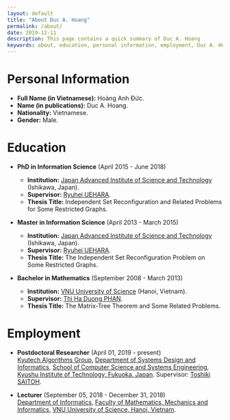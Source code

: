 ```yaml
---
layout: default
title: "About Duc A. Hoang"
permalink: /about/
date: 2019-12-11
description: This page contains a quick summary of Duc A. Hoang
keywords: about, education, personal information, employment, Duc A. Hoang
---
```


# Personal Information

* **Full Name (in Vietnamese):** Hoàng Anh Đức.
* **Name (in publications):** Duc A. Hoang.
* **Nationality:** Vietnamese.
* **Gender:** Male.

# Education

* **PhD in Information Science** (April 2015 -  June 2018)
  * **Institution:** [Japan Advanced Institute of Science and Technology](http://www.jaist.ac.jp/) (Ishikawa, Japan).
  * **Supervisor:** [Ryuhei UEHARA](http://www.jaist.ac.jp/~uehara/).
  * **Thesis Title:** Independent Set Reconfiguration and Related Problems for Some Restricted Graphs.

* **Master in Information Science** (April 2013 - March 2015)
  * **Institution:** [Japan Advanced Institute of Science and Technology](http://www.jaist.ac.jp/) (Ishikawa, Japan).
  * **Supervisor:** [Ryuhei UEHARA](http://www.jaist.ac.jp/~uehara/).
  * **Thesis Title:** The Independent Set Reconfiguration Problem on Some Restricted Graphs.

* **Bachelor in Mathematics** (September 2008 - March 2013)
  * **Institution:** [VNU University of Science](http://hus.vnu.edu.vn/) (Hanoi, Vietnam).
  * **Supervisor:** [Thi Ha Duong PHAN](http://math.ac.vn/en/component/staff/?task=getProfile&amp;staffID=18).
  * **Thesis Title:** The Matrix-Tree Theorem and Some Related Problems.  

# Employment

* **Postdoctoral Researcher** (April 01, 2019 - present) <br>[Kyutech Algorithms Group](http://algorithm.ces.kyutech.ac.jp/wp/), [Department of Systems Design and Informatics](http://www.ces.kyutech.ac.jp/), [School of Computer Science and Systems Engineering](https://www.kyutech.ac.jp/english/academics/csse), [Kyushu Institute of Technology, Fukuoka, Japan](https://www.kyutech.ac.jp/). Supervisor: [Toshiki SAITOH](http://algorithm.ces.kyutech.ac.jp/wp/members/saitoh/).

* **Lecturer** (September 05, 2018 - December 31, 2018) <br>[Department of Informatics](http://mim.hus.edu.vn/informatics), [Faculty of Mathematics, Mechanics and Informatics](http://mim.hus.edu.vn/), [VNU University of Science, Hanoi, Vietnam](http://hus.vnu.edu.vn/).
